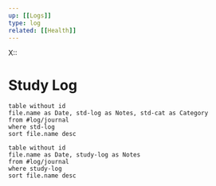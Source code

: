 ```yaml
---
up: [[Logs]]
type: log
related: [[Health]]
---
```

X:: 

# Study Log

```dataview
table without id
file.name as Date, std-log as Notes, std-cat as Category
from #log/journal 
where std-log
sort file.name desc
```


```dataview
table without id
file.name as Date, study-log as Notes
from #log/journal 
where study-log
sort file.name desc
```






